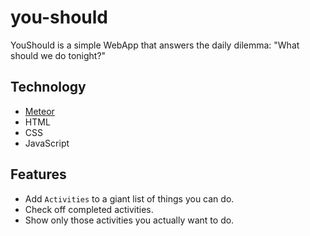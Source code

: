 # you-should
YouShould is a simple WebApp that answers the daily dilemma: "What should we do tonight?"


## Technology

- [Meteor](https://www.meteor.com/)
- HTML
- CSS
- JavaScript


## Features

- Add `Activities` to a giant list of things you can do.
- Check off completed activities.
- Show only those activities you actually want to do.